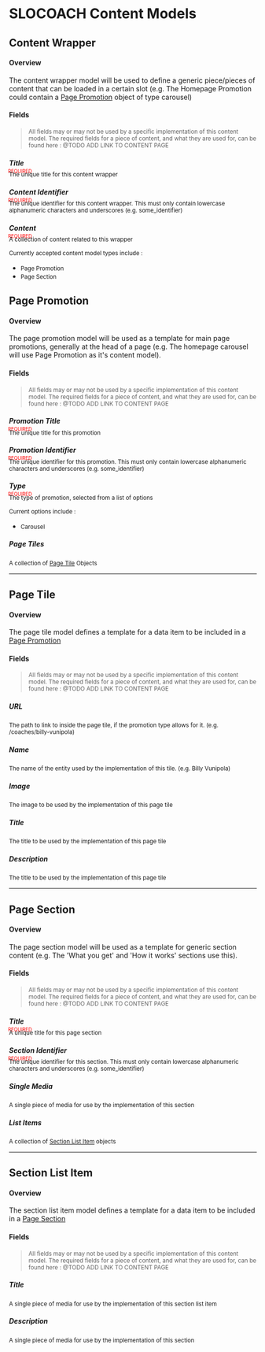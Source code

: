 # **SLOCOACH Content Models**

## **Content Wrapper**

#### Overview

The content wrapper model will be used to define a generic piece/pieces of content that can be loaded in a certain slot (e.g. The Homepage Promotion could contain a [Page Promotion](#page-promotion) object of type carousel)

#### Fields

> <small>All fields may or may not be used by a specific implementation of this content model. The required fields for a piece of content, and what they are used for, can be found here : @TODO ADD LINK TO CONTENT PAGE</small>

##### **Title**

<span style="color:red;margin: -20px -2px;display: block;"><sup><sub>REQUIRED</sub></sup></span>

<small>The unique title for this content wrapper</small>

##### **Content Identifier**

<span style="color:red;margin: -20px -2px;display: block;"><sup><sub>REQUIRED</sub></sup></span>

<small>The unique identifier for this content wrapper. This must only contain lowercase alphanumeric characters and underscores (e.g. some_identifier)</small>

##### **Content**

<span style="color:red;margin: -20px -2px;display: block;"><sup><sub>REQUIRED</sub></sup></span>

<small>A collection of content related to this wrapper</small>

<small>Currently accepted content model types include :</small>

- <small>Page Promotion</small>
- <small>Page Section</small>

## **Page Promotion**

#### Overview

The page promotion model will be used as a template for main page promotions, generally at the head of a page (e.g. The homepage carousel will use Page Promotion as it's content model).

#### Fields

> <small>All fields may or may not be used by a specific implementation of this content model. The required fields for a piece of content, and what they are used for, can be found here : @TODO ADD LINK TO CONTENT PAGE</small>

##### **Promotion Title**

<span style="color:red;margin: -20px -2px;display: block;"><sup><sub>REQUIRED</sub></sup></span>

<small>The unique title for this promotion</small>

##### **Promotion Identifier** 

<span style="color:red;margin: -20px -2px;display: block;"><sup><sub>REQUIRED</sub></sup></span>

<small>The unique identifier for this promotion. This must only contain lowercase alphanumeric characters and underscores (e.g. some_identifier)</small>

##### **Type**

<span style="color:red;margin: -20px -2px;display: block;"><sup><sub>REQUIRED</sub></sup></span>

<small>The type of promotion, selected from a list of options</small>

<small>Current options include :</small>

- <small>Carousel</small>

##### **Page Tiles**

<small>A collection of [Page Tile](#page-tile) Objects</small>

------------------------------------------------------------------------------------------------------------------------

## **Page Tile**

#### Overview

The page tile model defines a template for a data item to be included in a [Page Promotion](#page-promotion)

#### Fields

> <small>All fields may or may not be used by a specific implementation of this content model. The required fields for a piece of content, and what they are used for, can be found here : @TODO ADD LINK TO CONTENT PAGE</small>

##### **URL**

<small>The path to link to inside the page tile, if the promotion type allows for it. (e.g. /coaches/billy-vunipola)</small>

##### **Name**

<small>The name of the entity used by the implementation of this tile. (e.g. Billy Vunipola)</small>

##### **Image**

<small>The image to be used by the implementation of this page tile</small>

##### **Title**

<small>The title to be used by the implementation of this page tile</small>

##### **Description**

<small>The title to be used by the implementation of this page tile</small>

------------------------------------------------------------------------------------------------------------------------

## **Page Section**

#### Overview

The page section model will be used as a template for generic section content (e.g. The 'What you get' and 'How it works' sections use this).

#### Fields

> <small>All fields may or may not be used by a specific implementation of this content model. The required fields for a piece of content, and what they are used for, can be found here : @TODO ADD LINK TO CONTENT PAGE</small>

##### **Title**

<span style="color:red;margin: -20px -2px;display: block;"><sup><sub>REQUIRED</sub></sup></span>

<small>A unique title for this page section</small>

##### **Section Identifier**

<span style="color:red;margin: -20px -2px;display: block;"><sup><sub>REQUIRED</sub></sup></span>

<small>The unique identifier for this section. This must only contain lowercase alphanumeric characters and underscores (e.g. some_identifier)</small>

##### **Single Media**

<small>A single piece of media for use by the implementation of this section</small>

##### **List Items**

<small>A collection of [Section List Item](#section-list-item) objects</small>

------------------------------------------------------------------------------------------------------------------------

## **Section List Item**

#### Overview

The section list item model defines a template for a data item to be included in a [Page Section](#page-section)

#### Fields

> <small>All fields may or may not be used by a specific implementation of this content model. The required fields for a piece of content, and what they are used for, can be found here : @TODO ADD LINK TO CONTENT PAGE</small>

##### **Title**

<small>A single piece of media for use by the implementation of this section list item</small>

##### **Description**

<small>A single piece of media for use by the implementation of this section</small>

